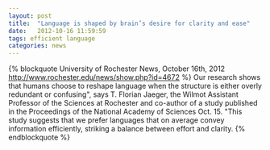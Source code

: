 ```yaml
---
layout: post
title:  "Language is shaped by brain’s desire for clarity and ease"
date:   2012-10-16 11:59:59
tags: efficient language
categories: news
---
```

{% blockquote University of Rochester News, October 16th, 2012 http://www.rochester.edu/news/show.php?id=4672 %}
Our research shows that humans choose to reshape language when the structure
is either overly redundant or confusing", says T. Florian Jaeger, the Wilmot
Assistant Professor of the Sciences at Rochester and co-author of a study published
in the Proceedings of the National Academy of Sciences Oct. 15. "This study
suggests that we prefer languages that on average convey information efficiently,
striking a balance between effort and clarity.
{% endblockquote %}
